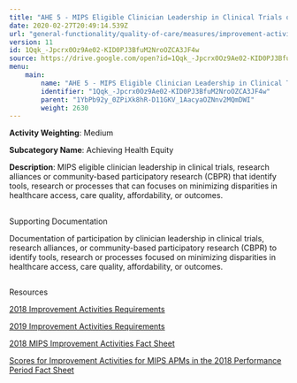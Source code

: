 ```yaml
---
title: "AHE 5 - MIPS Eligible Clinician Leadership in Clinical Trials or CBPR"
date: 2020-02-27T20:49:14.539Z
url: "general-functionality/quality-of-care/measures/improvement-activities-measures/2018-improvement-acti_91.html"
version: 11
id: 1Qqk_-Jpcrx0Oz9Ae02-KID0PJ3BfuM2NroOZCA3JF4w
source: https://drive.google.com/open?id=1Qqk_-Jpcrx0Oz9Ae02-KID0PJ3BfuM2NroOZCA3JF4w
menu:
    main:
        name: "AHE 5 - MIPS Eligible Clinician Leadership in Clinical Trials or CBPR"
        identifier: "1Qqk_-Jpcrx0Oz9Ae02-KID0PJ3BfuM2NroOZCA3JF4w"
        parent: "1YbPb92y_0ZPiXk8hR-D11GKV_1AacyaOZNnv2MQmDWI"
        weight: 2630
---
```









**Activity Weighting**: Medium

**Subcategory Name**: Achieving Health Equity

**Description**: MIPS eligible clinician leadership in clinical trials, research alliances or community-based participatory research (CBPR) that identify tools, research or processes that can focuses on minimizing disparities in healthcare access, care quality, affordability, or outcomes.







## 

Supporting Documentation

Documentation of participation by clinician leadership in clinical trials, research alliances, or community-based participatory research (CBPR) to identify tools, research or processes focused on minimizing disparities in healthcare access, care quality, affordability, or outcomes.







## 

Resources

[2018 Improvement Activities Requirements](https://qpp.cms.gov/mips/improvement-activities?py=2018)

[2019 Improvement Activities Requirements](https://qpp.cms.gov/mips/improvement-activities?py=2019)

[2018 MIPS Improvement Activities Fact Sheet](https://qpp.cms.gov/resource/2018%20MIPS%20Improvement%20Activities%20Fact%20Sheet)

[Scores for Improvement Activities for MIPS APMs in the 2018 Performance Period Fact Sheet](https://qpp.cms.gov/resource/2018%20MIPS%20APMs%20improvement%20Activities%20scores%20fact%20sheet)

